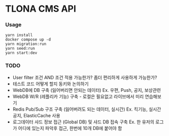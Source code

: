 # TLONA CMS API

### Usage

```
yarn install
docker compose up -d
yarn migration:run
yarn seed:run
yarn start:dev
```

### TODO

- User filter 조건 AND 조건 적용 가능한가? 좀더 편리하게 사용하게 가능한가?
- 테스트 코드 어떻게 할지 동키와 논의하기
- WebDB에 DB 구축 (잃어버리면 안되는 데이터) Ex. 우편, Push, 공지, 보상관련
- WebDB W/R (레플리카 기능) 구축 - 로컬은 필요없고 라이브에서 미리 연습해보기
- Redis Pub/Sub 구조 구축 (잃어버려도 되는 데이터, 실시간) Ex. 킥기능, 실시간 공지, ElasticCache 사용
- 로그데이터 샤드 정보 접근 (Global DB) 및 샤드 DB 접속 구축 Ex. 한 유저의 로그가 어디에 있는지 파악후 접근, 한번에 10개 DB에 붙어야 함
